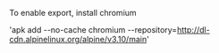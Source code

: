 
To enable export, install chromium

'apk add --no-cache  chromium --repository=http://dl-cdn.alpinelinux.org/alpine/v3.10/main'
